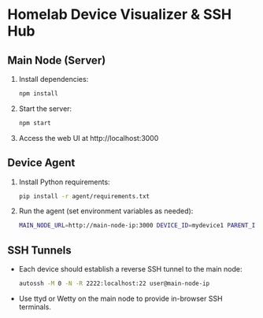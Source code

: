 # Homelab Device Visualizer & SSH Hub

## Main Node (Server)

1. Install dependencies:
   ```sh
   npm install
   ```
2. Start the server:
   ```sh
   npm start
   ```
3. Access the web UI at http://localhost:3000

## Device Agent

1. Install Python requirements:
   ```sh
   pip install -r agent/requirements.txt
   ```
2. Run the agent (set environment variables as needed):
   ```sh
   MAIN_NODE_URL=http://main-node-ip:3000 DEVICE_ID=mydevice1 PARENT_ID=main python agent/agent.py
   ```

## SSH Tunnels

- Each device should establish a reverse SSH tunnel to the main node:
  ```sh
  autossh -M 0 -N -R 2222:localhost:22 user@main-node-ip
  ```
- Use ttyd or Wetty on the main node to provide in-browser SSH terminals. 